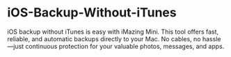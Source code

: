 # iOS-Backup-Without-iTunes
iOS backup without iTunes is easy with iMazing Mini. This tool offers fast, reliable, and automatic backups directly to your Mac. No cables, no hassle—just continuous protection for your valuable photos, messages, and apps.
